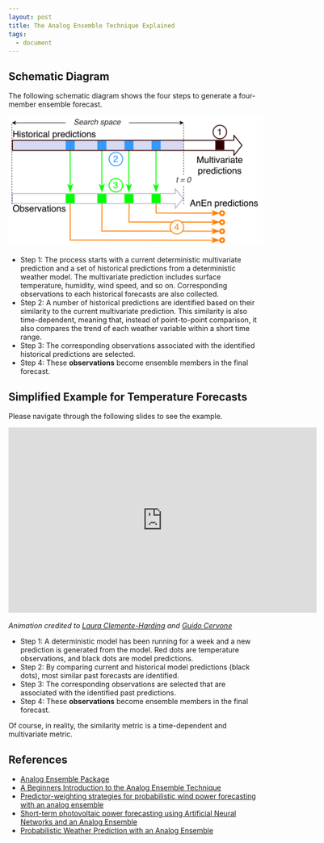 ```yaml
---
layout: post
title: The Analog Ensemble Technique Explained
tags:
  - document
---
```


## Schematic Diagram

The following schematic diagram shows the four steps to generate a four-member ensemble forecast.

![AnEn-scheme](https://github.com/Weiming-Hu/AnalogsEnsemble/raw/gh-pages/assets/posts/2018-12-14-AnEn-explained/AnEn-schema.png)

- Step 1: The process starts with a current deterministic multivariate prediction and a set of historical predictions from a deterministic weather model. The multivariate prediction includes surface temperature, humidity, wind speed, and so on. Corresponding observations to each historical forecasts are also collected.
- Step 2: A number of historical predictions are identified based on their similarity to the current multivariate prediction. This similarity is also time-dependent, meaning that, instead of point-to-point comparison, it also compares the trend of each weather variable within a short time range.
- Step 3: The corresponding observations associated with the identified historical predictions are selected.
- Step 4: These **observations** become ensemble members in the final forecast.

## Simplified Example for Temperature Forecasts

Please navigate through the following slides to see the example.

<iframe src="https://onedrive.live.com/embed?resid=BCFC2A6DB1591BCA%212248&amp;authkey=%21AHAAoXCKyl1NiTs&amp;em=2&amp;wdAr=1.7777777777777777" width="610px" height="367px" frameborder="0">This is an embedded <a target="_blank" href="https://office.com">Microsoft Office</a> presentation, powered by <a target="_blank" href="https://office.com/webapps">Office Online</a>.</iframe>

*Animation credited to [Laura Clemente-Harding](http://geoinf.psu.edu/people.shtml) and [Guido Cervone](http://geoinf.psu.edu/people.shtml)*

- Step 1: A deterministic model has been running for a week and a new prediction is generated from the model. Red dots are temperature observations, and black dots are model predictions.
- Step 2: By comparing current and historical model predictions (black dots), most similar past forecasts are identified.
- Step 3: The corresponding observations are selected that are associated with the identified past predictions.
- Step 4: These **observations** become ensemble members in the final forecast.

Of course, in reality, the similarity metric is a time-dependent and multivariate metric.

## References

- [Analog Ensemble Package](https://weiming-hu.github.io/AnalogsEnsemble/)
- [A Beginners Introduction to the Analog Ensemble Technique](https://ral.ucar.edu/sites/default/files/public/images/events/WISE_documentation_20170725_Final.pdf)
- [Predictor-weighting strategies for probabilistic wind power forecasting with an analog ensemble](https://www.schweizerbart.de/papers/metz/detail/24/84737/Predictor_weighting_strategies_for_probabilistic_wind_power_forecasting_with_an_analog_ensemble)
- [Short-term photovoltaic power forecasting using Artificial Neural Networks and an Analog Ensemble](https://www.sciencedirect.com/science/article/pii/S0960148117301386)
- [Probabilistic Weather Prediction with an Analog Ensemble](https://journals.ametsoc.org/doi/10.1175/MWR-D-12-00281.1)
